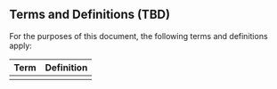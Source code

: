 
## Terms and Definitions (TBD)

For the purposes of this document, the following terms and definitions apply:

| Term    | Definition       |
| ------- | ---------------- |
|         |                  |
